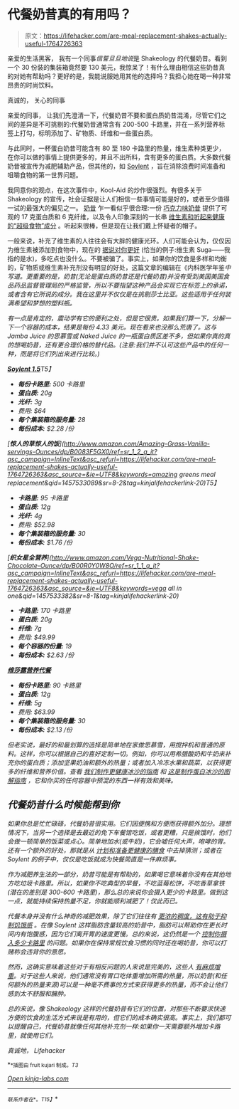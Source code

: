 # 代餐奶昔真的有用吗？

> 原文：<https://lifehacker.com/are-meal-replacement-shakes-actually-useful-1764726363>

亲爱的生活黑客，
我有一个同事*信誓旦旦地说*是 Shakeology 的代餐奶昔。看到一个 30 份装的集装箱竟然要 130 美元，我惊呆了！有什么理由相信这些奶昔真的对她有帮助吗？更好的是，我能说服她用其他的选择吗？我担心她在喝一种非常昂贵的时尚饮料。



真诚的，
关心的同事

亲爱的同事，
让我们先澄清一下，代餐奶昔不要和蛋白质奶昔混淆，尽管它们之间的差异是不可挑剔的:代餐奶昔通常含有 200-500 卡路里，并在一系列营养标签上打勾，标明添加了、矿物质、纤维和一些蛋白质。

与此同时，一杯蛋白奶昔可能含有 80 至 180 卡路里的热量，维生素种类更少，在你可以做的事情上提供更多的，并且不出所料，含有更多的蛋白质。大多数代餐奶昔被宣传为减肥辅助产品，但其他的，如 [Soylent](https://www.soylent.com) ，旨在消除浪费时间准备和咀嚼食物的第一世界问题。

我同意你的观点，在这次事件中，Kool-Aid 的炒作很强烈。有很多关于 Shakeology 的宣传，社会证据是让人们相信一些事情可能是好的，或者至少值得一试的最强大的偏见之一。 [奶昔](http://www.shakeology.com/en_US/) 乍一看似乎很合理:一份 [巧克力味奶昔](http://www.shakeology.com/c/document_library/get_file?uuid=1d66051a-61fd-4199-841b-16d24dae4c7b&groupId=59860) 提供了可观的 17 克蛋白质和 6 克纤维，以及令人印象深刻的一长串 [维生素和听起来健康的“超级食物”成分](https://lifehacker.com/superfoods-aren-t-super-they-should-be-your-normal-f-1732602955) 。听起来很棒，但是现在让我们戴上怀疑者的帽子。

一般来说，补充了维生素的人往往会有大胖的健康光环。人们可能会认为，仅仅因为维生素被添加到食物中，现在的 [据说对你更好](https://www.sciencebasedmedicine.org/vitamins-and-cancer-risk/) (恰当的例子:维生素 Suga——我指的是水)，多吃点也没什么。不要被骗了。事实上，如果你的饮食是多样和均衡的，矿物质或维生素补充剂没有明显的好处，这篇文章的编辑在《内科医学年鉴*中写道。更重要的是，奶昔(无论是蛋白质奶昔还是代餐奶昔)并没有受到美国美国食品药品监督管理局的严格监管，所以不要指望这种产品会实现它在标签上的承诺，或者含有它所说的成分。我在这里并不仅仅是在挑剔莎士比亚。这些适用于任何装满希望和梦想的塑料瓶。*

*有一点是肯定的，震动学有它的便利之处，但是它很贵。如果我们算一下，分解一下一个容器的成本，结果是每份 4.33 美元。现在看来也没那么荒唐了。这与 Jamba Juice 的思慕雪或 Naked Juice 的一瓶蛋白质区差不多，但如果你真的真的想喝奶昔，还有更合理价格的替代品。(注意:我们并不认可这些产品中的任何一种，而是将它们列出来进行比较。)* 

*[**Soylent 1.5**](https://www.soylent.com/product/powder/)T5】*

*   ***每份卡路里:** 500 卡路里* 
*   ***蛋白质:** 20g* 
*   ***光纤:** 3g* 
*   *费用: $64* 
*   ***每个集装箱的服务量:** 28* 
*   ***每份成本:** $2.28 /份* 

*[**惊人的草惊人的饭**](http://www.amazon.com/Amazing-Grass-Vanilla-servings-Ounces/dp/B0083F5GX0/ref=sr_1_2_a_it?asc_campaign=InlineText&asc_refurl=https://lifehacker.com/are-meal-replacement-shakes-actually-useful-1764726363&asc_source=&ie=UTF8&keywords=amazing greens meal replacement&qid=1457533089&sr=8-2&tag=kinjalifehackerlink-20)T5】*

*   ***卡路里:** 95 卡路里* 
*   ***蛋白质:** 12g* 
*   ***光纤:** 4g* 
*   *费用: $52.98* 
*   ***每个集装箱的服务量:** 30* 
*   ***每份成本:** $1.76 /份* 

*[**织女星全营养**](http://www.amazon.com/Vega-Nutritional-Shake-Chocolate-Ounce/dp/B00R0Y0W8O/ref=sr_1_1_a_it?asc_campaign=InlineText&asc_refurl=https://lifehacker.com/are-meal-replacement-shakes-actually-useful-1764726363&asc_source=&ie=UTF8&keywords=vega all in one&qid=1457533382&sr=8-1&tag=kinjalifehackerlink-20)*

*   ***卡路里:** 170 卡路里* 
*   ***蛋白质:** 20g* 
*   ***纤维:** 7g* 
*   *费用: $49.99* 
*   ***每个容器的份量:** 19* 
*   ***每份成本:** $2.63 /份* 

*[**维莎露营养代餐**](http://www.amazon.com/gp/product/B005ZA0VUO/ref=as_li_qf_sp_asin_il_tl?asc_campaign=InlineText&asc_refurl=https://lifehacker.com/are-meal-replacement-shakes-actually-useful-1764726363&asc_source=&camp=1789&creative=9325&creativeASIN=B005ZA0VUO&ie=UTF8&linkCode=as2&linkId=42IVLFBQSEPR4LRL&tag=kinjalifehackerlink-20)*

*   ***每份卡路里:** 90 卡路里* 
*   ***蛋白质:** 12g* 
*   ***纤维:** 5g* 
*   *费用: $63.99* 
*   ***每个集装箱的服务量:** 30* 
*   ***每份成本:** $2.13 /份* 

*但老实说，最好的和最划算的选择是简单地在家做思慕雪，用搅拌机和普通的原料。这样，你可以根据自己的喜好定制一切。例如，你可以用希腊酸奶和牛奶来补充你的蛋白质；添加坚果奶油和额外的热量；或者加入冷冻水果和蔬菜，以获得更多的纤维和营养价值。查看 [我们制作更健康冰沙的指南](http://vitals.lifehacker.com/are-smoothies-healthy-1696270191#_ga=1.195030052.840443020.1447564323) 和 [这是制作蛋白冰沙的图解指南](https://lifehacker.com/a-graphical-guide-to-quick-and-easy-protein-smoothies-1723473566) ，它和你买的任何容器中预混的东西一样有效和美味。*

## ***代餐奶昔什么时候能帮到你***

*如果你总是忙忙碌碌，代餐奶昔很实用。它们因便携和方便而获得额外加分。理想情况下，当另一个选择是去最近的免下车餐馆吃饭，或者更糟，只是挨饿时，他们会做一顿简单的饭菜或点心。简单地加水(或牛奶)，它会嘘任何大声，咆哮的胃。还有一个额外的好处，那就是从 [计划和准备更健康的膳食](https://lifehacker.com/how-to-shop-cook-and-eat-healthy-when-eating-for-one-1749385732) 中去掉猜测；或者在 Soylent 的例子中，仅仅是吃饭就成为快餐简直是一件麻烦事。*

*作为减肥养生法的一部分，奶昔可能是有帮助的，如果喝它意味着你没有在其他地方吃垃圾卡路里。所以，如果你不吃典型的早餐，不吃蓝莓松饼，不吃香草拿铁(潜在的差别是 300-600 卡路里)，那么总的来说你会摄入更少的卡路里。做到这一点，就能持续保持热量不足，你就能顺利减肥了！*仅此而已*。*

*代餐本身并没有什么神奇的减肥效果，除了它们往往有 [更浓的稠度，这有助于抑制饥饿感](http://vitals.lifehacker.com/choose-thicker-beverages-to-help-suppress-hunger-1737941410) 。在像 Soylent 这样脂肪含量较高的奶昔中，脂肪可以帮助你在更长时间内有饱腹感，因为它们离开胃的速度更慢。总的来说，这仍然是一个 [控制你摄入多少卡路里](http://vitals.lifehacker.com/exercise-vs-diet-which-is-more-important-for-weight-l-1677532039) 的问题。如果你在保持常规饮食习惯的同时还在喝奶昔，你可以打赌称会违背你的意愿。*

*然而，这确实意味着这些对于有相反问题的人来说是完美的，这些人 [有麻烦*增重*](http://vitals.lifehacker.com/a-skinny-persons-guide-to-gaining-weight-1683341104)。对于这些人来说，他们通常没有胃口吃体重增加所需的热量，所以奶昔(和任何额外的热量来源)可以是一种毫不费事的方式来获得更多的热量，而不会让他们感到太不舒服和臃肿。*

*总的来说，像 Shakeology 这样的代餐奶昔有它们的位置，对那些不断要求快速方便的饮食的生活方式来说是有用的，但它们的成本确实很高。事实上，我们都可以提醒自己，代餐奶昔就像任何其他补充剂一样:如果你一天需要额外增加卡路里，就使用它们。*

*真诚地，
Lifehacker*

*<small>*插图由 fruit kujari 制成。*T3</small>*

*[Open *kinja-labs.com*](http://kinja-labs.com/related-widget/?posts=1696270191,1754103461,1582968222&title=But%20If%20You're%20Still%20on%20That%20Smoothie%20Train%3A)*

* * *

*<small>*联系作者在*</small>[<small></small>](mailto:stephanie.lee@lifehacker.com)*<small>*。*T15】</small>**